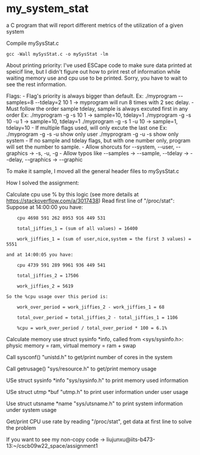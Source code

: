 # my_system_stat
a C program that will report different metrics of the utilization of a given system

Compile mySysStat.c

    gcc -Wall mySysStat.c -o mySysStat -lm

About printing priority:
    I've used ESCape code to make sure data printed at speicif line,
    but I didn't figure out how to print rest of information while waiting
    memory use and cpu use to be printed. Sorry, you have to wait to see the rest information.

Flags: 
    - Flag's priority is always bigger than default.
        Ex:
            ./myprogram --samples=8 --tdelay=2 10 1
            -> myprogram will run 8 times with 2 sec delay.
    - Must follow the order sample tdelay, sample is always excuted first in any order
        Ex:
            ./myprogram -g -s 10 1  -> sample=10, tdelay=1
            ./myprogram -g -s 10 -u 1  -> sample=10, tdelay=1
            ./myprogram -g -s 1 -u 10 -> sample=1, tdelay=10
    - If multiple flags used, will only excute the last one
        Ex:
            ./myprogram -g -s -u    show only user
            ./myprogram -g -u -s    show only system
    - If no sample and tdelay flags, but with one number only, 
        program will set the number to sample.
    - Allow shorcuts for --system, --user, --graphics -> -s, -u, -g
    - Allow typos like --samples -> --sample, --tdelay -> --delay, --graphics -> --graphic

To make it sample, I moved all the general header files to mySysStat.c

How I solved the assignment:

Calculate cpu use % by this logic (see more details at https://stackoverflow.com/a/3017438)
Read first line of "/proc/stat":
    Suppose at 14:00:00 you have:

        cpu 4698 591 262 8953 916 449 531

        total_jiffies_1 = (sum of all values) = 16400

        work_jiffies_1 = (sum of user,nice,system = the first 3 values) = 5551

    and at 14:00:05 you have:

        cpu 4739 591 289 9961 936 449 541

        total_jiffies_2 = 17506

        work_jiffies_2 = 5619

    So the %cpu usage over this period is:

        work_over_period = work_jiffies_2 - work_jiffies_1 = 68

        total_over_period = total_jiffies_2 - total_jiffies_1 = 1106

        %cpu = work_over_period / total_over_period * 100 = 6.1%

Calculate memory use struct sysinfo *info, called from <sys/sysinfo.h>:
    physic memory  = ram, virtual memory = ram + swap

Call sysconf() "unistd.h" to get/print number of cores in the system

Call getrusage() "sys/resource.h" to get/print memory usage

USe struct sysinfo *info "sys/sysinfo.h" to print memory used information

USe struct utmp *buf "utmp.h" to print user information under user usage

Use struct utsname *name "sys/utsname.h" to print system information under system usage

Get/print CPU use rate by reading "/proc/stat", get data at first line to solve the problem

If you want to see my non-copy code -> liujunxu@iits-b473-13:~/cscb09w22_space/assignment1

